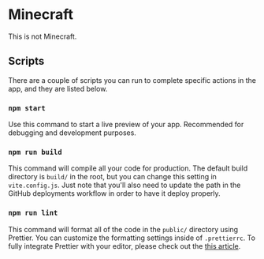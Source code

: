 # Minecraft

This is not Minecraft.

## Scripts

There are a couple of scripts you can run to complete specific actions in the app, and they are listed below.

### `npm start`

Use this command to start a live preview of your app.  Recommended for debugging and development purposes.

### `npm run build`

This command will compile all your code for production.  The default build directory is `build/` in the root, but you can change this setting in `vite.config.js`.  Just note that you'll also need to update the path in the GitHub deployments workflow in order to have it deploy properly.

### `npm run lint`

This command will format all of the code in the `public/` directory using Prettier.  You can customize the formatting settings inside of `.prettierrc`.  To fully integrate Prettier with your editor, please check out the [this article](https://prettier.io/docs/en/editors).
